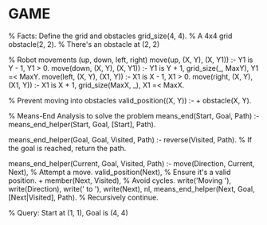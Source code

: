 # GAME
% Facts: Define the grid and obstacles
grid_size(4, 4). % A 4x4 grid
obstacle(2, 2). % There's an obstacle at (2, 2)

% Robot movements (up, down, left, right)
move(up, (X, Y), (X, Y1)) :- Y1 is Y - 1, Y1 > 0.
move(down, (X, Y), (X, Y1)) :- Y1 is Y + 1, grid_size(_, MaxY), Y1 =< MaxY.
move(left, (X, Y), (X1, Y)) :- X1 is X - 1, X1 > 0.
move(right, (X, Y), (X1, Y)) :- X1 is X + 1, grid_size(MaxX, _), X1 =< MaxX.

% Prevent moving into obstacles
valid_position((X, Y)) :- \+ obstacle(X, Y).

% Means-End Analysis to solve the problem
means_end(Start, Goal, Path) :-
    means_end_helper(Start, Goal, [Start], Path).

means_end_helper(Goal, Goal, Visited, Path) :-
    reverse(Visited, Path). % If the goal is reached, return the path.

means_end_helper(Current, Goal, Visited, Path) :-
    move(Direction, Current, Next), % Attempt a move.
    valid_position(Next),          % Ensure it's a valid position.
    \+ member(Next, Visited),      % Avoid cycles.
    write('Moving '), write(Direction), write(' to '), write(Next), nl,
    means_end_helper(Next, Goal, [Next|Visited], Path). % Recursively continue.

% Query: Start at (1, 1), Goal is (4, 4)
